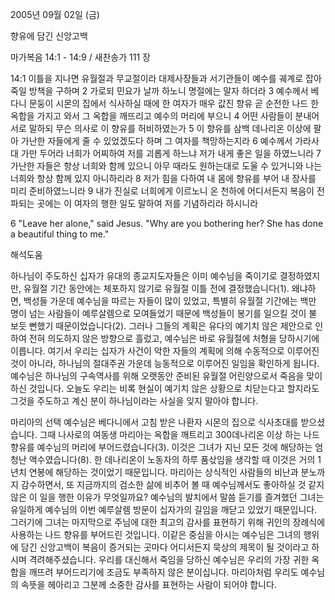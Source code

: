 2005년 09월 02일 (금)

향유에 담긴 신앙고백



마가복음 14:1 - 14:9 / 새찬송가 111 장


14:1 이틀을 지나면 유월절과 무교절이라 대제사장들과 서기관들이 예수를 궤계로 잡아 죽일 방책을 구하며 2 가로되 민요가 날까 하노니 명절에는 말자 하더라 3 예수께서 베다니 문둥이 시몬의 집에서 식사하실 때에 한 여자가 매우 값진 향유 곧 순전한 나드 한 옥합을 가지고 와서 그 옥합을 깨뜨리고 예수의 머리에 부으니 4 어떤 사람들이 분내어 서로 말하되 무슨 의사로 이 향유를 허비하였는가 5 이 향유를 삼백 데나리온 이상에 팔아 가난한 자들에게 줄 수 있었겠도다 하며 그 여자를 책망하는지라 6 예수께서 가라사대 가만 두어라 너희가 어찌하여 저를 괴롭게 하느냐 저가 내게 좋은 일을 하였느니라 7 가난한 자들은 항상 너희와 함께 있으니 아무 때라도 원하는대로 도울 수 있거니와 나는 너희와 항상 함께 있지 아니하리라 8 저가 힘을 다하여 내 몸에 향유를 부어 내 장사를 미리 준비하였느니라 9 내가 진실로 너희에게 이르노니 온 천하에 어디서든지 복음이 전파되는 곳에는 이 여자의 행한 일도 말하여 저를 기념하리라 하시니라 

6 "Leave her alone," said Jesus. "Why are you bothering her? She has done a beautiful thing to me."

해석도움





하나님이 주도하신 십자가 
유대의 종교지도자들은 이미 예수님을 죽이기로 결정하였지만, 유월절 기간 동안에는 체포하지 않기로 유월절 이틀 전에 결정했습니다(1). 왜냐하면, 백성들 가운데 예수님을 따르는 자들이 많이 있었고, 특별히 유월절 기간에는 백만 명이 넘는 사람들이 예루살렘으로 모여들었기 때문에 백성들이 봉기를 일으킬 것이 불 보듯 뻔했기 때문이었습니다(2). 그러나 그들의 계획은 유다의 예기치 않은 제안으로 인하여 전혀 의도하지 않은 방향으로 흘렀고, 예수님은 바로 유월절에 처형을 당하시기에 이릅니다. 여기서 우리는 십자가 사건이 악한 자들의 계획에 의해 수동적으로 이루어진 것이 아니라, 하나님의 절대주권 가운데 능동적으로 이루어진 일임을 확인하게 됩니다. 예수님은 하나님의 구속역사를 위해 오랫동안 준비된 유월절 어린양으로서 죽음을 맞이하신 것입니다. 오늘도 우리는 비록 현실이 예기치 않은 상황으로 치닫는다고 할지라도 그것을 주도하고 계신 분이 하나님이라는 사실을 잊지 말아야 합니다. 

마리아의 선택 
예수님은 베다니에서 고침 받은 나환자 시몬의 집으로 식사초대를 받으셨습니다. 그때 나사로의 여동생 마리아는 옥합을 깨트리고 300데나리온 이상 하는 나드 향유를 예수님의 머리에 부어드렸습니다(3). 이것은 그녀가 지닌 모든 것에 해당하는 엄청난 액수였습니다(8). 한 데나리온이 노동자의 하루 품삯임을 생각할 때 이것은 거의 1년치 연봉에 해당하는 것이었기 때문입니다. 마리아는 상식적인 사람들의 비난과 분노까지 감수하면서, 또 지금까지의 검소한 삶에 비추어 볼 때 예수님께서도 좋아하실 것 같지 않은 이 일을 행한 이유가 무엇일까요? 예수님의 발치에서 말씀 듣기를 즐겨했던 그녀는 유일하게 예수님의 이번 예루살렘 방문이 십자가의 길임을 깨닫고 있었기 때문입니다. 그러기에 그녀는 마지막으로 주님에 대한 최고의 감사를 표현하기 위해 귀인의 장례식에 사용하는 나드 향유를 부어드린 것입니다. 이같은 중심을 아시는 예수님은 그녀의 행위에 담긴 신앙고백이 복음이 증거되는 곳마다 어디서든지 묵상의 제목이 될 것이라고 하시며 격려해주셨습니다. 우리를 대신해서 죽임을 당하신 예수님은 우리의 가장 귀한 옥합을 깨뜨려 부어드리기에 조금도 부족하지 않은 분이십니다. 마리아처럼 우리도 예수님의 속뜻을 헤아리고 그분께 소중한 감사를 표현하는 사람이 되어야 합니다.